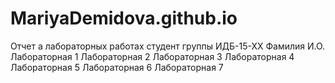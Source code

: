 # MariyaDemidova.github.io
Отчет а лабораторных работах
студент группы ИДБ-15-ХХ Фамилия И.О.
Лабораторная 1
Лабораторная 2
Лабораторная 3
Лабораторная 4
Лабораторная 5
Лабораторная 6
Лабораторная 7
